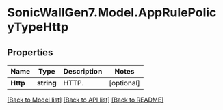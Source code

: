 # SonicWallGen7.Model.AppRulePolicyTypeHttp

## Properties

Name | Type | Description | Notes
------------ | ------------- | ------------- | -------------
**Http** | **string** | HTTP. | [optional] 

[[Back to Model list]](../README.md#documentation-for-models) [[Back to API list]](../README.md#documentation-for-api-endpoints) [[Back to README]](../README.md)


